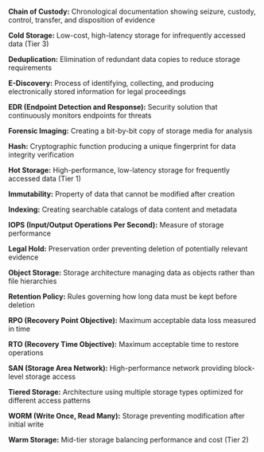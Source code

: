**Chain of Custody:** Chronological documentation showing seizure, custody, control, transfer, and disposition of evidence

**Cold Storage:** Low-cost, high-latency storage for infrequently accessed data (Tier 3)

**Deduplication:** Elimination of redundant data copies to reduce storage requirements

**E-Discovery:** Process of identifying, collecting, and producing electronically stored information for legal proceedings

**EDR (Endpoint Detection and Response):** Security solution that continuously monitors endpoints for threats

**Forensic Imaging:** Creating a bit-by-bit copy of storage media for analysis

**Hash:** Cryptographic function producing a unique fingerprint for data integrity verification

**Hot Storage:** High-performance, low-latency storage for frequently accessed data (Tier 1)

**Immutability:** Property of data that cannot be modified after creation

**Indexing:** Creating searchable catalogs of data content and metadata

**IOPS (Input/Output Operations Per Second):** Measure of storage performance

**Legal Hold:** Preservation order preventing deletion of potentially relevant evidence

**Object Storage:** Storage architecture managing data as objects rather than file hierarchies

**Retention Policy:** Rules governing how long data must be kept before deletion

**RPO (Recovery Point Objective):** Maximum acceptable data loss measured in time

**RTO (Recovery Time Objective):** Maximum acceptable time to restore operations

**SAN (Storage Area Network):** High-performance network providing block-level storage access

**Tiered Storage:** Architecture using multiple storage types optimized for different access patterns

**WORM (Write Once, Read Many):** Storage preventing modification after initial write

**Warm Storage:** Mid-tier storage balancing performance and cost (Tier 2)
